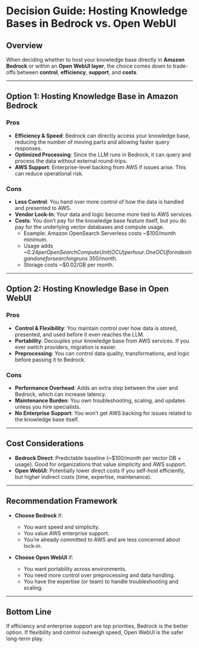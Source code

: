 # Decision Guide: Hosting Knowledge Bases in Bedrock vs. Open WebUI

## Overview
When deciding whether to host your knowledge base directly in **Amazon Bedrock** or within an **Open WebUI layer**, the choice comes down to trade-offs between **control**, **efficiency**, **support**, and **costs**.

---

## Option 1: Hosting Knowledge Base in Amazon Bedrock

### Pros
- **Efficiency & Speed**: Bedrock can directly access your knowledge base, reducing the number of moving parts and allowing faster query responses.
- **Optimized Processing**: Since the LLM runs in Bedrock, it can query and process the data without external round-trips.
- **AWS Support**: Enterprise-level backing from AWS if issues arise. This can reduce operational risk.

### Cons
- **Less Control**: You hand over more control of how the data is handled and presented to AWS.
- **Vendor Lock-In**: Your data and logic become more tied to AWS services.
- **Costs**: You don’t pay for the knowledge base feature itself, but you do pay for the underlying vector databases and compute usage.
  - Example: Amazon OpenSearch Serverless costs ~$100/month minimum.
  - Usage adds ~$0.24 per OpenSearch Compute Unit (OCU) per hour. One OCU for indexing and one for searching runs ~$350/month.
  - Storage costs ~$0.02/GB per month.

---

## Option 2: Hosting Knowledge Base in Open WebUI

### Pros
- **Control & Flexibility**: You maintain control over how data is stored, presented, and used before it even reaches the LLM.
- **Portability**: Decouples your knowledge base from AWS services. If you ever switch providers, migration is easier.
- **Preprocessing**: You can control data quality, transformations, and logic before passing it to Bedrock.

### Cons
- **Performance Overhead**: Adds an extra step between the user and Bedrock, which can increase latency.
- **Maintenance Burden**: You own troubleshooting, scaling, and updates unless you hire specialists.
- **No Enterprise Support**: You won’t get AWS backing for issues related to the knowledge base itself.

---

## Cost Considerations
- **Bedrock Direct**: Predictable baseline (~$100/month per vector DB + usage). Good for organizations that value simplicity and AWS support.
- **Open WebUI**: Potentially lower direct costs if you self-host efficiently, but higher indirect costs (time, expertise, maintenance).

---

## Recommendation Framework
- **Choose Bedrock** if:
  - You want speed and simplicity.
  - You value AWS enterprise support.
  - You’re already committed to AWS and are less concerned about lock-in.

- **Choose Open WebUI** if:
  - You want portability across environments.
  - You need more control over preprocessing and data handling.
  - You have the expertise (or team) to handle troubleshooting and scaling.

---

## Bottom Line
If efficiency and enterprise support are top priorities, Bedrock is the better option. If flexibility and control outweigh speed, Open WebUI is the safer long-term play.

